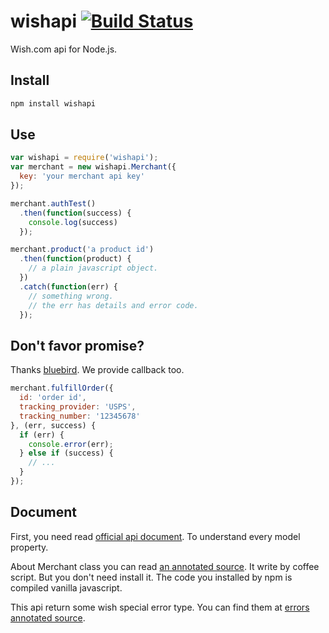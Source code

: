 wishapi [![Build Status](https://secure.travis-ci.org/cncolder/wishapi.png)](http://travis-ci.org/cncolder/wishapi)
=======

Wish.com api for Node.js.

Install
-------

```bash
npm install wishapi
```

Use
---

```javascript
var wishapi = require('wishapi');
var merchant = new wishapi.Merchant({
  key: 'your merchant api key'
});

merchant.authTest()
  .then(function(success) {
    console.log(success)
  });

merchant.product('a product id')
  .then(function(product) {
    // a plain javascript object.
  })
  .catch(function(err) {
    // something wrong.
    // the err has details and error code.
  });
```

Don't favor promise?
--------------------

Thanks [bluebird](bluebird/https://github.com/petkaantonov/bluebird). We provide callback too.

```javascript
merchant.fulfillOrder({
  id: 'order id',
  tracking_provider: 'USPS',
  tracking_number: '12345678'
}, (err, success) {
  if (err) {
    console.error(err);
  } else if (success) {
    // ...
  }
});
```

Document
--------

First, you need read [official api document](https://merchant.wish.com/documentation/api). To understand every model property.

About Merchant class you can read [an annotated source](http://cncolder.github.io/wishapi/docs/merchant.html). It write by coffee script. But you don't need install it. The code you installed by npm is compiled vanilla javascript.

This api return some wish special error type. You can find them at [errors annotated source](http://cncolder.github.io/wishapi/docs/errors.html).
